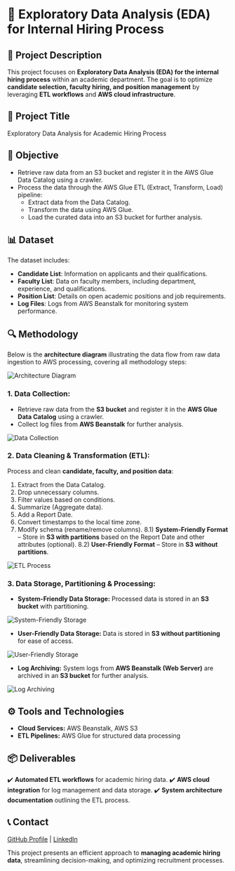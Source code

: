 # 🌟 Exploratory Data Analysis (EDA) for Internal Hiring Process

## 📌 Project Description
This project focuses on **Exploratory Data Analysis (EDA) for the internal hiring process** within an academic department. The goal is to optimize **candidate selection, faculty hiring, and position management** by leveraging **ETL workflows** and **AWS cloud infrastructure**.

## 📌 Project Title
Exploratory Data Analysis for Academic Hiring Process

## 🎯 Objective
- Retrieve raw data from an S3 bucket and register it in the AWS Glue Data Catalog using a crawler.
- Process the data through the AWS Glue ETL (Extract, Transform, Load) pipeline:
  - Extract data from the Data Catalog.
  - Transform the data using AWS Glue.
  - Load the curated data into an S3 bucket for further analysis.

## 📊 Dataset
The dataset includes:
- **Candidate List**: Information on applicants and their qualifications.
- **Faculty List**: Data on faculty members, including department, experience, and qualifications.
- **Position List**: Details on open academic positions and job requirements.
- **Log Files**: Logs from AWS Beanstalk for monitoring system performance.

## 🔍 Methodology
Below is the **architecture diagram** illustrating the data flow from raw data ingestion to AWS processing, covering all methodology steps:

![Architecture Diagram](https://github.com/user-attachments/assets/32056fd8-b58e-4e06-8a05-6112f9f29341)

### **1. Data Collection:**
- Retrieve raw data from the **S3 bucket** and register it in the **AWS Glue Data Catalog** using a crawler.
- Collect log files from **AWS Beanstalk** for further analysis.

![Data Collection](https://github.com/user-attachments/assets/5bb6ad6c-48a5-4c1c-bfe7-976a49e8efd9)

### **2. Data Cleaning & Transformation (ETL):**
 Process and clean **candidate, faculty, and position data**:
  1) Extract from the Data Catalog.
  2) Drop unnecessary columns.
  3) Filter values based on conditions.
  4) Summarize (Aggregate data).
  5) Add a Report Date.
  6) Convert timestamps to the local time zone.
  7) Modify schema (rename/remove columns).
  8.1) **System-Friendly Format** – Store in **S3 with partitions** based on the Report Date and other attributes (optional).
  8.2) **User-Friendly Format** – Store in **S3 without partitions**.

![ETL Process](https://github.com/user-attachments/assets/b4798c9e-3d74-4395-a02d-eb572ce6625c)

### **3. Data Storage, Partitioning & Processing:**
- **System-Friendly Data Storage:** Processed data is stored in an **S3 bucket** with partitioning.

![System-Friendly Storage](https://github.com/user-attachments/assets/18ca888a-65da-4334-9da1-caeb95847146)

- **User-Friendly Data Storage:** Data is stored in **S3 without partitioning** for ease of access.

![User-Friendly Storage](https://github.com/user-attachments/assets/b9eaa32a-e9fe-4455-aa2f-f9076db1dcdf)

- **Log Archiving:** System logs from **AWS Beanstalk (Web Server)** are archived in an **S3 bucket** for further analysis.

![Log Archiving](https://github.com/user-attachments/assets/4168f624-7942-43f9-bcf5-7dd9283afbc1)


## ⚙️ Tools and Technologies
- **Cloud Services:** AWS Beanstalk, AWS S3
- **ETL Pipelines:** AWS Glue for structured data processing

## 📦 Deliverables
✔️ **Automated ETL workflows** for academic hiring data.
✔️ **AWS cloud integration** for log management and data storage.
✔️ **System architecture documentation** outlining the ETL process.

## 📞 Contact
[GitHub Profile](https://github.com/Nnplust) | [LinkedIn](https://linkedin.com/in/nu-nu-tun)

This project presents an efficient approach to **managing academic hiring data**, streamlining decision-making, and optimizing recruitment processes.
